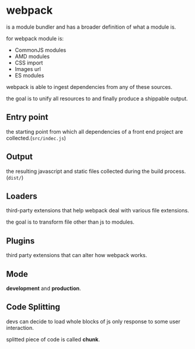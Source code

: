 # webpack

is a module bundler and has a broader definition of what a module is.

for webpack module is:

- CommonJS modules
- AMD modules
- CSS import
- Images url
- ES modules

webpack is able to ingest dependencies from any of these sources.

the goal is to unify all resources to and finally produce a shippable output.

## Entry point

the starting point from which all dependencies of a front end project are collected.(`src/indec.js`)

## Output

the resulting javascript and static files collected during the build process. (`dist/`)

## Loaders

third-party extensions that help webpack deal with various file extensions.

the goal is to transform file other than js to modules.

## Plugins

third party extensions that can alter how webpack works.

## Mode

**development** and **production**.

## Code Splitting

devs can decide to load whole blocks of js only response to some user interaction.

splitted piece of code is called **chunk**.
